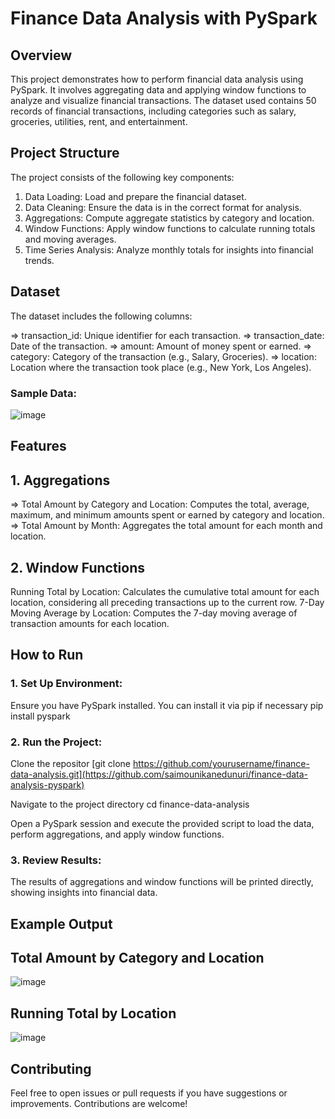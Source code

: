 # Finance Data Analysis with PySpark
## Overview
This project demonstrates how to perform financial data analysis using PySpark. It involves aggregating data and applying window functions to analyze and visualize financial transactions. The dataset used contains 50 records of financial transactions, including categories such as salary, groceries, utilities, rent, and entertainment.

## Project Structure
The project consists of the following key components:

1. Data Loading: Load and prepare the financial dataset.
2. Data Cleaning: Ensure the data is in the correct format for analysis.
3. Aggregations: Compute aggregate statistics by category and location.
4. Window Functions: Apply window functions to calculate running totals and moving averages.
5. Time Series Analysis: Analyze monthly totals for insights into financial trends.

## Dataset
The dataset includes the following columns:

=> transaction_id: Unique identifier for each transaction.
=> transaction_date: Date of the transaction.
=> amount: Amount of money spent or earned.
=> category: Category of the transaction (e.g., Salary, Groceries).
=> location: Location where the transaction took place (e.g., New York, Los Angeles).

### Sample Data:
![image](https://github.com/user-attachments/assets/7de36828-7664-4945-aa0b-44a0f4905340)

## Features
## 1. Aggregations
=> Total Amount by Category and Location: Computes the total, average, maximum, and minimum amounts spent or earned by category and location.
=> Total Amount by Month: Aggregates the total amount for each month and location.

## 2. Window Functions
Running Total by Location: Calculates the cumulative total amount for each location, considering all preceding transactions up to the current row.
7-Day Moving Average by Location: Computes the 7-day moving average of transaction amounts for each location.

## How to Run
### 1. Set Up Environment:
Ensure you have PySpark installed. You can install it via pip if necessary
pip install pyspark

### 2. Run the Project:
Clone the repositor
[git clone https://github.com/yourusername/finance-data-analysis.git](https://github.com/saimounikanedunuri/finance-data-analysis-pyspark)

Navigate to the project directory
cd finance-data-analysis

Open a PySpark session and execute the provided script to load the data, perform aggregations, and apply window functions.

### 3. Review Results:
The results of aggregations and window functions will be printed directly, showing insights into financial data.

## Example Output
## Total Amount by Category and Location
![image](https://github.com/user-attachments/assets/d8cc8657-196c-49de-a96c-289bd14c537d)

## Running Total by Location
![image](https://github.com/user-attachments/assets/31e1a443-85d0-48ea-aef4-2252c85069d2)

## Contributing
Feel free to open issues or pull requests if you have suggestions or improvements. Contributions are welcome!
